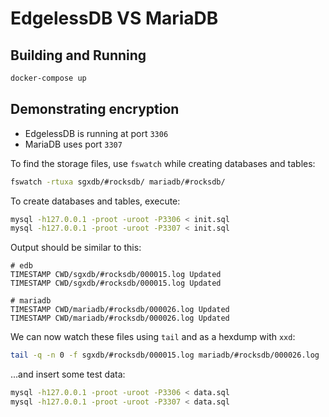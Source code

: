 # EdgelessDB VS MariaDB

## Building and Running

```bash
docker-compose up
```

## Demonstrating encryption

- EdgelessDB is running at port `3306`
- MariaDB uses port `3307`

To find the storage files, use `fswatch` while creating databases and tables:

```bash
fswatch -rtuxa sgxdb/#rocksdb/ mariadb/#rocksdb/
```

To create databases and tables, execute:

```bash
mysql -h127.0.0.1 -proot -uroot -P3306 < init.sql
mysql -h127.0.0.1 -proot -uroot -P3307 < init.sql
```

Output should be similar to this:

```
# edb
TIMESTAMP CWD/sgxdb/#rocksdb/000015.log Updated
TIMESTAMP CWD/sgxdb/#rocksdb/000015.log Updated

# mariadb
TIMESTAMP CWD/mariadb/#rocksdb/000026.log Updated
TIMESTAMP CWD/mariadb/#rocksdb/000026.log Updated
```

We can now watch these files using `tail` and as a hexdump with `xxd`:

```bash
tail -q -n 0 -f sgxdb/#rocksdb/000015.log mariadb/#rocksdb/000026.log | xxd -c 16
```

...and insert some test data:

```bash
mysql -h127.0.0.1 -proot -uroot -P3306 < data.sql
mysql -h127.0.0.1 -proot -uroot -P3307 < data.sql
```

